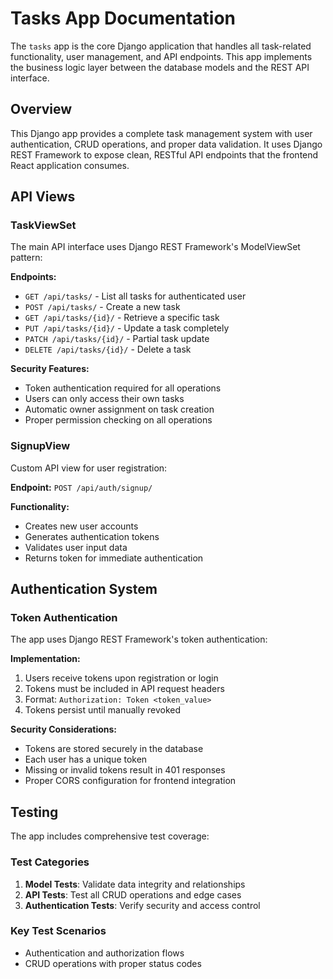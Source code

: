 # Tasks App Documentation

The `tasks` app is the core Django application that handles all task-related functionality, user management, and API endpoints. This app implements the business logic layer between the database models and the REST API interface.

## Overview

This Django app provides a complete task management system with user authentication, CRUD operations, and proper data validation. It uses Django REST Framework to expose clean, RESTful API endpoints that the frontend React application consumes.


## API Views

### TaskViewSet
The main API interface uses Django REST Framework's ModelViewSet pattern:

**Endpoints:**
- `GET /api/tasks/` - List all tasks for authenticated user
- `POST /api/tasks/` - Create a new task
- `GET /api/tasks/{id}/` - Retrieve a specific task
- `PUT /api/tasks/{id}/` - Update a task completely
- `PATCH /api/tasks/{id}/` - Partial task update
- `DELETE /api/tasks/{id}/` - Delete a task

**Security Features:**
- Token authentication required for all operations
- Users can only access their own tasks
- Automatic owner assignment on task creation
- Proper permission checking on all operations

### SignupView
Custom API view for user registration:

**Endpoint:** `POST /api/auth/signup/`

**Functionality:**
- Creates new user accounts
- Generates authentication tokens
- Validates user input data
- Returns token for immediate authentication

## Authentication System

### Token Authentication
The app uses Django REST Framework's token authentication:

**Implementation:**
1. Users receive tokens upon registration or login
2. Tokens must be included in API request headers
3. Format: `Authorization: Token <token_value>`
4. Tokens persist until manually revoked

**Security Considerations:**
- Tokens are stored securely in the database
- Each user has a unique token
- Missing or invalid tokens result in 401 responses
- Proper CORS configuration for frontend integration

## Testing

The app includes comprehensive test coverage:

### Test Categories
1. **Model Tests**: Validate data integrity and relationships
2. **API Tests**: Test all CRUD operations and edge cases
3. **Authentication Tests**: Verify security and access control

### Key Test Scenarios
- Authentication and authorization flows
- CRUD operations with proper status codes